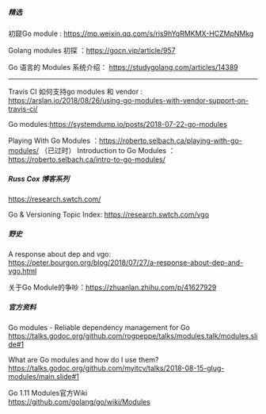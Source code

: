 ##### 精选

初窥Go module : https://mp.weixin.qq.com/s/ris9hYqRMKMX-HCZMpNMkg

Golang modules 初探 ：https://gocn.vip/article/957

Go 语言的 Modules 系统介绍： https://studygolang.com/articles/14389

---

Travis CI 如何支持go modules 和 vendor : https://arslan.io/2018/08/26/using-go-modules-with-vendor-support-on-travis-ci/

Go modules:https://systemdump.io/posts/2018-07-22-go-modules

Playing With Go Modules ：https://roberto.selbach.ca/playing-with-go-modules/ （已过时）
Introduction to Go Modules ：https://roberto.selbach.ca/intro-to-go-modules/

##### Russ Cox 博客系列

https://research.swtch.com/

Go & Versioning Topic Index: https://research.swtch.com/vgo

##### 野史

A response about dep and vgo: https://peter.bourgon.org/blog/2018/07/27/a-response-about-dep-and-vgo.html

关于Go Module的争吵：https://zhuanlan.zhihu.com/p/41627929

##### 官方资料

Go modules - Reliable dependency management for Go  
https://talks.godoc.org/github.com/rogpeppe/talks/modules.talk/modules.slide#1

What are Go modules and how do I use them?  
https://talks.godoc.org/github.com/myitcv/talks/2018-08-15-glug-modules/main.slide#1

Go 1.11 Modules官方Wiki   
https://github.com/golang/go/wiki/Modules
